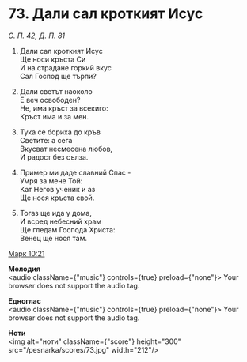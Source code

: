 # 73. Дали сал кроткият Исус

_С. П. 42, Д. П. 81_

1. Дали сал кроткият Исус  
Ще носи кръста Си  
И на страдане горкий вкус  
Сал Господ ще търпи?

2. Дали светът наоколо  
Е веч освободен?  
Не, има кръст за всекиго:  
Кръст има и за мен.  

3. Тука се бориха до кръв  
Светите: а сега  
Вкусват несмесена любов,  
И радост без сълза.  

4. Пример ми даде славний Спас -  
Умря за мене Той:  
Кат Негов ученик и аз  
Ще нося кръста свой.  

5. Тогаз ще ида у дома,  
И всред небесний храм  
Ще гледам Господа Христа:  
Венец ще нося там.

[Марк 10:21](http://biblia.bg/index.php?k=41&g=10&s=21)

**Мелодия**  
<audio className={"music"} controls={true} preload={"none"}>
    <source src="/pesnarka/mp3/73.mp3" type="audio/mpeg"/>
    Your browser does not support the audio tag.
</audio>

**Едноглас**  
<audio className={"music"} controls={true} preload={"none"}>
    <source src="/pesnarka/transp/73.mp3" type="audio/mpeg"/>
    Your browser does not support the audio tag.
</audio>

**Ноти**  
<img alt="ноти" className={"score"} height="300" src="/pesnarka/scores/73.jpg" width="212"/>

